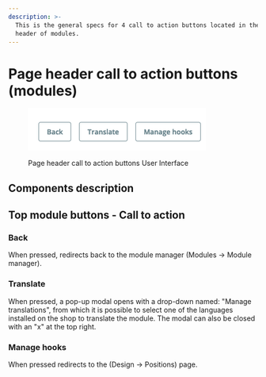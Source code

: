 ```yaml
---
description: >-
  This is the general specs for 4 call to action buttons located in the page
  header of modules.
---
```


# Page header call to action buttons (modules)

<figure><img src="../../../.gitbook/assets/image (28) (1).png" alt="Page header call to action buttons User Interface"><figcaption><p>Page header call to action buttons User Interface</p></figcaption></figure>

## Components description

## Top module buttons - Call to action

### **Back**

When pressed, redirects back to the module manager (Modules -> Module manager).

### **Translate**

When pressed, a pop-up modal opens with a drop-down named: "Manage translations", from which it is possible to select one of the languages installed on the shop to translate the module. The modal can also be closed with an "x" at the top right.

### **Manage hooks**

When pressed redirects to the (Design -> Positions) page.
